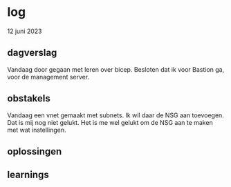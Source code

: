 # log  
12 juni 2023

## dagverslag  
Vandaag door gegaan met leren over bicep. Besloten dat ik voor Bastion ga, voor de management server. 

## obstakels  
Vandaag een vnet gemaakt met subnets. Ik wil daar de NSG aan toevoegen. Dat is mij nog niet gelukt. Het is me wel gelukt om de NSG aan te maken met wat instellingen. 

## oplossingen

## learnings
  